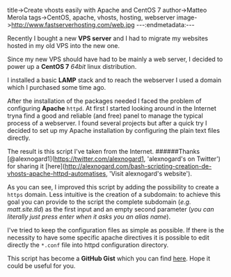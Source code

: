 title->Create vhosts easily with Apache and CentOS 7
author->Matteo Merola
tags->CentOS, apache, vhosts, hosting, webserver
image->http://www.fastserverhosting.com/web.jpg
---:endmetadata:---

Recently I bought a new __VPS server__ and I had to migrate my websites hosted in my old VPS into the new one.

Since my new VPS should have had to be mainly a web server, I decided to power up a __CentOS 7__ _64bit_ linux distribution.

I installed a basic __LAMP__ stack and to reach the webserver I used a domain which I purchased some time ago.

After the installation of the packages needed I faced the problem of configuring __Apache__ `httpd`. At first I started looking around in the Internet tryna find a good and reliable (and free) panel to manage the typical process of a webserver.
I found several projects but after a quick try I decided to set up my Apache installation by configuring the plain text files directly.

The result is this script I've taken from the Internet.
######Thanks [@alexnogard1](https://twitter.com/alexnogard1, 'alexnogard's on Twitter') for sharing it  [here](http://alexnogard.com/bash-scripting-creation-de-vhosts-apache-httpd-automatises, 'Visit alexnogard's website').

<script src="https://gist.github.com/mattmezza/2e326ba2f1352a4b42b8.js?file=vhost.sh"></script>

As you can see, I improved this script by adding the possibility to create a `https` domain.
Less intuitive is the creation of a subdomain: to achieve this goal you can provide to the script the complete subdomain (_e.g. matt.site.tld_) as the first input and an empty second parameter (_you can literally just press enter when it asks you an alias name_).

I've tried to keep the configuration files as simple as possible. If there is the necessity to have some specific apache directives it is possible to edit directly the `*.conf` file into httpd configuration directory.

This script has become a __GitHub Gist__ which you can find [here](https://gist.github.com/mattmezza/2e326ba2f1352a4b42b8). Hope it could be useful for you.
